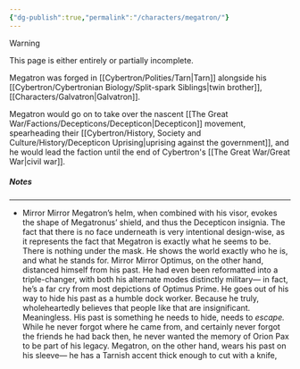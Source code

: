 ```yaml
---
{"dg-publish":true,"permalink":"/characters/megatron/"}
---
```

  
>[!warning] 
>This page is either entirely or partially incomplete. 

Megatron was forged in [[Cybertron/Polities/Tarn\|Tarn]] alongside his [[Cybertron/Cybertronian Biology/Split-spark Siblings\|twin brother]], [[Characters/Galvatron\|Galvatron]].

Megatron would go on to take over the nascent [[The Great War/Factions/Decepticons/Decepticon\|Decepticon]] movement, spearheading their [[Cybertron/History, Society and Culture/History/Decepticon Uprising\|uprising against the government]], and he would lead the faction until the end of Cybertron's [[The Great War/Great War\|civil war]].
##### Notes
---
- Mirror Mirror Megatron’s helm, when combined with his visor, evokes the shape of Megatronus’ shield, and thus the Decepticon insignia. The fact that there is no face underneath is very intentional design-wise, as it represents the fact that Megatron is exactly what he seems to be. There is nothing under the mask. He shows the world exactly who he is, and what he stands for. Mirror Mirror Optimus, on the other hand, distanced himself from his past. He had even been reformatted into a triple-changer, with both his alternate modes distinctly military— in fact, he’s a far cry from most depictions of Optimus Prime. He goes out of his way to hide his past as a humble dock worker. Because he truly, wholeheartedly believes that people like that are insignificant. Meaningless. His past is something he needs to hide, needs to *escape.* While he never forgot where he came from, and certainly never forgot the friends he had back then, he never wanted the memory of Orion Pax to be part of his legacy. Megatron, on the other hand, wears his past on his sleeve— he has a Tarnish accent thick enough to cut with a knife, 